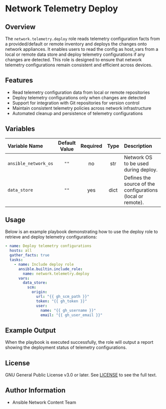 # Network Telemetry Deploy

## Overview
The `network.telemetry.deploy` role reads telemetry configuration facts from a provided/default or remote inventory and deploys the changes onto network appliances. It enables users to read the config as host_vars from a local or remote data store and deploy telemetry configurations if any changes are detected. This role is designed to ensure that network telemetry configurations remain consistent and efficient across devices.

## Features
- Read telemetry configuration data from local or remote repositories
- Deploy telemetry configurations only when changes are detected
- Support for integration with Git repositories for version control
- Maintain consistent telemetry policies across network infrastructure
- Automated cleanup and persistence of telemetry configurations

## Variables

| Variable Name        | Default Value | Required | Type | Description                                                   |          Example         |
|:---------------------|:-------------:|:--------:|:----:|:------------------------------------------------------------- |:------------------------:|
| `ansible_network_os` | `""`          | no       | str  | Network OS to be used during deploy.                          | `"cisco.nxos.nxos"`      |
| `data_store`         | `""`          | yes      | dict | Defines the source of the configurations (local or remote).   | See usage example below. |

## Usage
Below is an example playbook demonstrating how to use the deploy role to retrieve and deploy telemetry configurations:

```yaml
- name: Deploy telemetry configurations
  hosts: all
  gather_facts: true
  tasks:
    - name: Include deploy role
      ansible.builtin.include_role:
        name: network.telemetry.deploy
      vars:
        data_store:
          scm:
            origin:
              url: "{{ gh_scm_path }}"
              token: "{{ gh_token }}"
              user:
                name: "{{ gh_username }}"
                email: "{{ gh_user_email }}"
```
## Example Output
When the playbook is executed successfully, the role will output a report showing the deployment status of telemetry configurations.
## License
GNU General Public License v3.0 or later.
See [LICENSE](https://www.gnu.org/licenses/gpl-3.0.txt) to see the full text.

## Author Information
- Ansible Network Content Team
